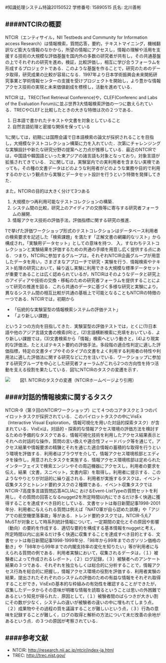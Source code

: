 #知識処理システム特論20150522
学修番号: 15890515 氏名: 北川善彬

####NTCIRの概要
---
NTCIR（エンティサイル，NII Testbeds and Community for Information access Research）は情報検索，質問応答，要約，テキストマイニング，機械翻訳など膨大な情報のなかから，所望の情報にアクセスし，情報の理解や活用を支援する技術の大規模な評価基盤を国内外の多数の研究者が共有し，その共通基盤の上でそれぞれの研究を進め，検証，比較評価し，相互に学び合うフォーラムを形成するプロジェクトである．このような基盤を作ることで，研究のためのデータ取得，研究成果の比較が容易になる．1997年より日本学術振興会未来開拓研究事業と学術情報センターの支援を受けプロジェクトを開始し，より豊かな情報アクセス技術の実現と未来価値創成を標榜し，活動を進めている．

NTCIR は，TREC(Text Retrieval Conference)や，CLEF(Conferenc and Labs of the Evaluation Forum)に並ぶ世界3大情報検索評価の一つに数えられている．TRECやCLEFと比較したときの大きな特徴は次の２つである．

1. 日本語で書かれたテキストや文書を対象としていること
2. 自然言語処理と密接な関係を保っている

1に関しては，初期には国際会議で日本語検索の論文が採択されることを目指し，大規模なテストコレクション構築に力を入れていた．次第にチャレンジングな実験設計や新たな研究分野の提案へと力点が推移している．最近のNTCIRでは，中国語や韓国語といった東アジアの諸言語も対象となっており，対象言語が拡張されてきている．
2に関しては，実験室内での実利用者を含まない実検であっても，その種の文書データはどのような利用者がどのような業務や目的で利用するのかという観点から実験とデータセット設計を行うという特徴を発揮してきた．

また，NTCIRの目的は大きく分けて3つある

1. 大規模かつ再利用可能なテストコレクションの構築．
2. システム間の比較，研究上のアイディアの交換等に寄与する研究者フォーラムの展開．
3. 情報アクセス技術の評価手法，評価指標に関する研究の推進．
  
1で挙げた評価ワークショップ形式のテストコレクションはデータベース利用者の検索要求を記述した「検索課題」を満たす「正解文書の網羅的なリスト」から構成され，「実験用データセット」としての意味を持つ．
入，すなわちテストコレクションと実験結果を評価するための共通の手順を用意し広く提供する点にある．つまり，NTCIRに参加するグループは，それぞれNTCIR企画グループが用意したデータを用い，さまざまなアプローチで研究・実験を行う．情報検索やテキスト処理の研究において，繰り返し実験に利用できる大規模な標準データセットが重要であることは広く認められているが，NTCIRはそのようなデータと研究上のアイディアや技術の交換・移転のための研究者フォーラムを提供することによって研究の推進を図る．これら共通のデータに基づく多様な研究と実験により，異なるシステム間の相互比較が共通の基板上で可能となることもNTCIRの特徴の一つである．NTCIRでは，初期から

* 「伝統的な実験室型の情報検索システムの評価テスト」
* 「より新しい課題」

という２つの方向を目指してきた．実験室型の評価テストでは，とくに(1)日本語や他のアジア言語文書の検索(IR)と，(2)言語横断検索に充填をおいている．より新しい課題では，(3)文書検索から「情報」検索へという動きと，(4)より現実的な評価法，たとえばテキスト要約の評価手法，多段階の適合性判定に適した評価指標，特定の文書タイプやそのタイプの文書をよく利用する利用者の特性や利用法に適した評価法に関する研究などに力を注いでいる．ワークショップに参加する研究グループを中心とした研究者フォーラムがこれら2つの方向性を持つ活動を支える役割を果たしている．図1にNTCIRのタスクの変遷を示す．

![](http://research.nii.ac.jp/ntcir/outline/image10.jpg)
　　図1. NTCIRのタスクの変遷（NTCIRホームページより引用）


####対話的情報検索に関するタスク
---
NTCIR-9（第９回のNTCIRワークショップ）にて４つのコアタスクと３つのパイロットタスクが採択されている．このパイロットタスクの中にVisEx（Interactive Visual Exploration，情報可視化を用いた対話的探索タスク）が含まれている．VisExは，対話的・探索的な情報アクセス環境の評価方法を検討するための予備的なタスクである．情報可視化技術を利用したアクセス結果表示とそれへの対話的な操作，質問の言い換えや適合性フィードバック等を通じて，アクセス結果や情報要求の精錬とそれを通じた適合情報の蓄積的な取得を行うという環境を評価する．利用者はブラウザを介して，情報アクセス環境核部とエディタを操作し，用意されたタスクを実施する．情報アクセス環境核部は定められたインターフェイスで検索エンジンやその周辺機器にアクセスし，利用者の要求を伝え，結果（文書，スニペット，文書内容）を取得し，利用者に提示する．このようなやりとりが対話的に繰り返される．利用者が実施するタスクは，イベント収集タスクとトレンド要約タスクの２種類である．イベント収集タスクではNTCIR-7高度多言語質問応答ACLIAに
おけるEvent-ListTypeの質問セットを利用し，その質問の回答となるnugget2を所定時間以内にできるだけ多く快適に獲得することを達成すべき目的としている．文書セットは毎日新聞記事1998-2001年分．利用者に与えられる質問は例えば「NATO軍が自ら認めた誤爆」や「アジアでの航空機墜落事故」等がある．トレンド要約タスクでは，NTCIR-5,6,7  MuSTが対象として時系列統計情報について，一定期間の変化とその原因や影響（動向）の要約を作成する．適切な要約を構成する基本情報をnuggetと考え，所定時間以内に出来るだけ多く快適に収集することを達成すべき目的とする．文書セットは毎日新聞記事1998-1999年分．「98年から99年までのガソリン価格の動き」や「98年から99年までの内閣支持率の変化を知りたい」等が利用者に与えられる質問の例である．利用者実験において，収集されるデータは，（１）被験者によって作成されるレポート，（２）ログ記録，（３）被験者へのアンケート結果の３つである．それぞれを独立もしくは総合的に分析することで，情報アクセス行為を総合的に把握し，情報アクセス環境の役割を評価する．利用者実験の結果，提出されたそれぞれのシステムの評価のための有益な情報をそれぞれ取得することができ，VisExの基本的な枠組みの有効性を確認することができたが，収集したデータからその意味が明確な情報を読取るということは思いの外困難であるという知見が得られた．原因として，（１）被験者間のばらつきが大きい割にその数が少なく，システムの違いが被験者の違いの中に埋もれてしまう点，（２）成果物やその過程の質を議論することが難しいという点，（３）行為の意味を記録することが難しく，ログの取得と解析の方法について未だ改善の余地があるという点．の３つの原因が考察されている．

####参考文献
---

* NTCIR: http://research.nii.ac.jp/ntcir/index-ja.html
* TREC: http://trec.nist.gov/

